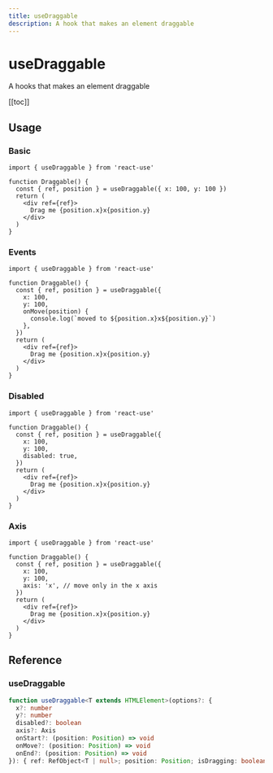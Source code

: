 ```yaml
---
title: useDraggable
description: A hook that makes an element draggable
---
```


<div>
    <div ref="el"></div>
    <div ref="elEvents"></div>
    <div ref="elDisabled"></div>
    <div ref="elAxis"></div>
</div>

# useDraggable

A hooks that makes an element draggable

[[toc]]

## Usage

### Basic

```tsx{1,4,6,7,8}
import { useDraggable } from 'react-use'

function Draggable() {
  const { ref, position } = useDraggable({ x: 100, y: 100 })
  return (
    <div ref={ref}>
      Drag me {position.x}x{position.y}
    </div>
  )
}
```

### Events

```tsx{7,8,9}
import { useDraggable } from 'react-use'

function Draggable() {
  const { ref, position } = useDraggable({
    x: 100,
    y: 100,
    onMove(position) {
      console.log(`moved to ${position.x}x${position.y}`)
    },
  })
  return (
    <div ref={ref}>
      Drag me {position.x}x{position.y}
    </div>
  )
}
```

### Disabled

```tsx{7}
import { useDraggable } from 'react-use'

function Draggable() {
  const { ref, position } = useDraggable({
    x: 100,
    y: 100,
    disabled: true,
  })
  return (
    <div ref={ref}>
      Drag me {position.x}x{position.y}
    </div>
  )
}
```

### Axis

```tsx{7}
import { useDraggable } from 'react-use'

function Draggable() {
  const { ref, position } = useDraggable({
    x: 100,
    y: 100,
    axis: 'x', // move only in the x axis
  })
  return (
    <div ref={ref}>
      Drag me {position.x}x{position.y}
    </div>
  )
}
```

## Reference

### useDraggable

```ts
function useDraggable<T extends HTMLElement>(options?: {
  x?: number
  y?: number
  disabled?: boolean
  axis?: Axis
  onStart?: (position: Position) => void
  onMove?: (position: Position) => void
  onEnd?: (position: Position) => void
}): { ref: RefObject<T | null>; position: Position; isDragging: boolean }
```

<script setup>
import { createElement } from 'react'
import { createRoot } from 'react-dom/client'
import { ref, onMounted } from 'vue'
import Draggable from './use-draggable.tsx'
import DraggableEvents from './use-draggable-events.tsx'
import DraggableDisabled from './use-draggable-disabled.tsx'
import DraggableAxis from './use-draggable-axis.tsx'

const el = ref()
const elEvents = ref()
const elDisabled = ref()
const elAxis = ref()

onMounted(() => {
  const root1 = createRoot(el.value)
  root1.render(createElement(Draggable, {}, null))

  const root2 = createRoot(elEvents.value)
  root2.render(createElement(DraggableEvents, {}, null))

  const root3 = createRoot(elDisabled.value)
  root3.render(createElement(DraggableDisabled, {}, null))

  const root4 = createRoot(elAxis.value)
  root4.render(createElement(DraggableAxis, {}, null))
})
</script>

